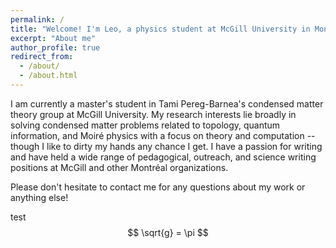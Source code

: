 ```yaml
---
permalink: /
title: "Welcome! I'm Leo, a physics student at McGill University in Montréal."
excerpt: "About me"
author_profile: true
redirect_from: 
  - /about/
  - /about.html
---
```


I am currently a master's student in Tami Pereg-Barnea's condensed matter theory group at McGill University. My research interests lie broadly in solving condensed matter problems related to topology, quantum information, and Moiré physics with a focus on theory and computation -- though I like to dirty my hands any chance I get. I have a passion for writing and have held a wide range of pedagogical, outreach, and science writing positions at McGill and other Montréal organizations.

Please don't hesitate to contact me for any questions about my work or anything else!

test 
$$ \sqrt{g} = \pi $$
